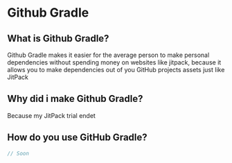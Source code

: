 # Github Gradle

## What is Github Gradle?

Github Gradle makes it easier for the average person to make personal dependencies without spending money on websites like jitpack, because it allows you to make dependencies out of you GitHub projects assets just like JitPack 

## Why did i make Github Gradle?

Because my JitPack trial endet

## How do you use GitHub Gradle?

```java
// Soon
```
